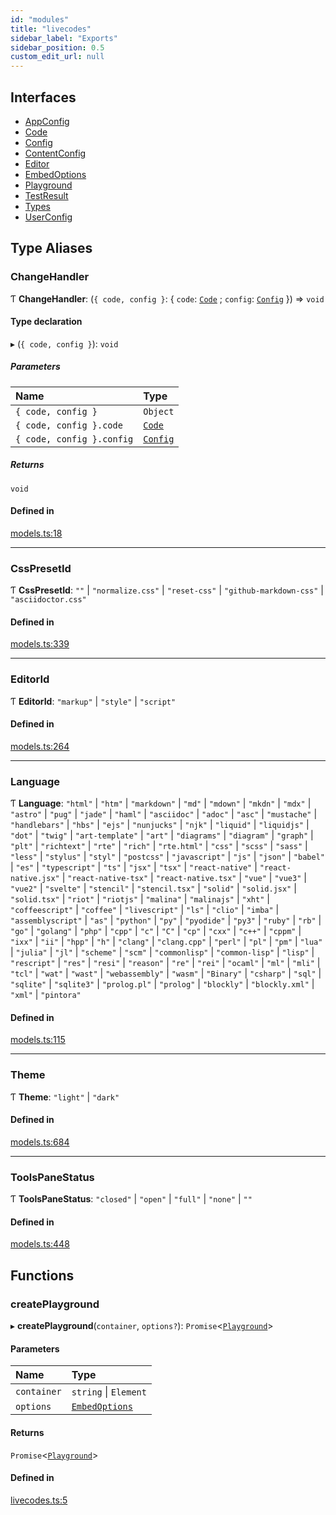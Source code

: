 ```yaml
---
id: "modules"
title: "livecodes"
sidebar_label: "Exports"
sidebar_position: 0.5
custom_edit_url: null
---
```


## Interfaces

- [AppConfig](interfaces/AppConfig.md)
- [Code](interfaces/Code.md)
- [Config](interfaces/Config.md)
- [ContentConfig](interfaces/ContentConfig.md)
- [Editor](interfaces/Editor.md)
- [EmbedOptions](interfaces/EmbedOptions.md)
- [Playground](interfaces/Playground.md)
- [TestResult](interfaces/TestResult.md)
- [Types](interfaces/Types.md)
- [UserConfig](interfaces/UserConfig.md)

## Type Aliases

### ChangeHandler

Ƭ **ChangeHandler**: (`{ code, config }`: { `code`: [`Code`](interfaces/Code.md) ; `config`: [`Config`](interfaces/Config.md)  }) => `void`

#### Type declaration

▸ (`{ code, config }`): `void`

##### Parameters

| Name | Type |
| :------ | :------ |
| `{ code, config }` | `Object` |
| `{ code, config }.code` | [`Code`](interfaces/Code.md) |
| `{ code, config }.config` | [`Config`](interfaces/Config.md) |

##### Returns

`void`

#### Defined in

[models.ts:18](https://github.com/live-codes/livecodes/blob/78947ee/src/lib/models.ts#L18)

___

### CssPresetId

Ƭ **CssPresetId**: ``""`` \| ``"normalize.css"`` \| ``"reset-css"`` \| ``"github-markdown-css"`` \| ``"asciidoctor.css"``

#### Defined in

[models.ts:339](https://github.com/live-codes/livecodes/blob/78947ee/src/lib/models.ts#L339)

___

### EditorId

Ƭ **EditorId**: ``"markup"`` \| ``"style"`` \| ``"script"``

#### Defined in

[models.ts:264](https://github.com/live-codes/livecodes/blob/78947ee/src/lib/models.ts#L264)

___

### Language

Ƭ **Language**: ``"html"`` \| ``"htm"`` \| ``"markdown"`` \| ``"md"`` \| ``"mdown"`` \| ``"mkdn"`` \| ``"mdx"`` \| ``"astro"`` \| ``"pug"`` \| ``"jade"`` \| ``"haml"`` \| ``"asciidoc"`` \| ``"adoc"`` \| ``"asc"`` \| ``"mustache"`` \| ``"handlebars"`` \| ``"hbs"`` \| ``"ejs"`` \| ``"nunjucks"`` \| ``"njk"`` \| ``"liquid"`` \| ``"liquidjs"`` \| ``"dot"`` \| ``"twig"`` \| ``"art-template"`` \| ``"art"`` \| ``"diagrams"`` \| ``"diagram"`` \| ``"graph"`` \| ``"plt"`` \| ``"richtext"`` \| ``"rte"`` \| ``"rich"`` \| ``"rte.html"`` \| ``"css"`` \| ``"scss"`` \| ``"sass"`` \| ``"less"`` \| ``"stylus"`` \| ``"styl"`` \| ``"postcss"`` \| ``"javascript"`` \| ``"js"`` \| ``"json"`` \| ``"babel"`` \| ``"es"`` \| ``"typescript"`` \| ``"ts"`` \| ``"jsx"`` \| ``"tsx"`` \| ``"react-native"`` \| ``"react-native.jsx"`` \| ``"react-native-tsx"`` \| ``"react-native.tsx"`` \| ``"vue"`` \| ``"vue3"`` \| ``"vue2"`` \| ``"svelte"`` \| ``"stencil"`` \| ``"stencil.tsx"`` \| ``"solid"`` \| ``"solid.jsx"`` \| ``"solid.tsx"`` \| ``"riot"`` \| ``"riotjs"`` \| ``"malina"`` \| ``"malinajs"`` \| ``"xht"`` \| ``"coffeescript"`` \| ``"coffee"`` \| ``"livescript"`` \| ``"ls"`` \| ``"clio"`` \| ``"imba"`` \| ``"assemblyscript"`` \| ``"as"`` \| ``"python"`` \| ``"py"`` \| ``"pyodide"`` \| ``"py3"`` \| ``"ruby"`` \| ``"rb"`` \| ``"go"`` \| ``"golang"`` \| ``"php"`` \| ``"cpp"`` \| ``"c"`` \| ``"C"`` \| ``"cp"`` \| ``"cxx"`` \| ``"c++"`` \| ``"cppm"`` \| ``"ixx"`` \| ``"ii"`` \| ``"hpp"`` \| ``"h"`` \| ``"clang"`` \| ``"clang.cpp"`` \| ``"perl"`` \| ``"pl"`` \| ``"pm"`` \| ``"lua"`` \| ``"julia"`` \| ``"jl"`` \| ``"scheme"`` \| ``"scm"`` \| ``"commonlisp"`` \| ``"common-lisp"`` \| ``"lisp"`` \| ``"rescript"`` \| ``"res"`` \| ``"resi"`` \| ``"reason"`` \| ``"re"`` \| ``"rei"`` \| ``"ocaml"`` \| ``"ml"`` \| ``"mli"`` \| ``"tcl"`` \| ``"wat"`` \| ``"wast"`` \| ``"webassembly"`` \| ``"wasm"`` \| ``"Binary"`` \| ``"csharp"`` \| ``"sql"`` \| ``"sqlite"`` \| ``"sqlite3"`` \| ``"prolog.pl"`` \| ``"prolog"`` \| ``"blockly"`` \| ``"blockly.xml"`` \| ``"xml"`` \| ``"pintora"``

#### Defined in

[models.ts:115](https://github.com/live-codes/livecodes/blob/78947ee/src/lib/models.ts#L115)

___

### Theme

Ƭ **Theme**: ``"light"`` \| ``"dark"``

#### Defined in

[models.ts:684](https://github.com/live-codes/livecodes/blob/78947ee/src/lib/models.ts#L684)

___

### ToolsPaneStatus

Ƭ **ToolsPaneStatus**: ``"closed"`` \| ``"open"`` \| ``"full"`` \| ``"none"`` \| ``""``

#### Defined in

[models.ts:448](https://github.com/live-codes/livecodes/blob/78947ee/src/lib/models.ts#L448)

## Functions

### createPlayground

▸ **createPlayground**(`container`, `options?`): `Promise`<[`Playground`](interfaces/Playground.md)\>

#### Parameters

| Name | Type |
| :------ | :------ |
| `container` | `string` \| `Element` |
| `options` | [`EmbedOptions`](interfaces/EmbedOptions.md) |

#### Returns

`Promise`<[`Playground`](interfaces/Playground.md)\>

#### Defined in

[livecodes.ts:5](https://github.com/live-codes/livecodes/blob/78947ee/src/lib/livecodes.ts#L5)
